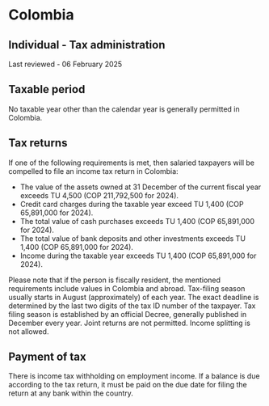 # Colombia
## Individual - Tax administration
Last reviewed - 06 February 2025
## Taxable period
No taxable year other than the calendar year is generally permitted in Colombia.
## Tax returns
If one of the following requirements is met, then salaried taxpayers will be compelled to file an income tax return in Colombia:
  * The value of the assets owned at 31 December of the current fiscal year exceeds TU 4,500 (COP 211,792,500 for 2024).
  * Credit card charges during the taxable year exceed TU 1,400 (COP 65,891,000 for 2024).
  * The total value of cash purchases exceeds TU 1,400 (COP 65,891,000 for 2024).
  * The total value of bank deposits and other investments exceeds TU 1,400 (COP 65,891,000 for 2024).
  * Income during the taxable year exceeds TU 1,400 (COP 65,891,000 for 2024).


Please note that if the person is fiscally resident, the mentioned requirements include values in Colombia and abroad.
Tax-filing season usually starts in August (approximately) of each year. The exact deadline is determined by the last two digits of the tax ID number of the taxpayer. Tax filing season is established by an official Decree, generally published in December every year.
Joint returns are not permitted. Income splitting is not allowed.
## Payment of tax
There is income tax withholding on employment income. If a balance is due according to the tax return, it must be paid on the due date for filing the return at any bank within the country.
